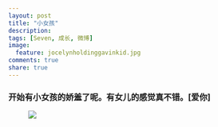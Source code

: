 ```yaml
---
layout: post
title: "小女孩"
description: 
tags: [Seven, 成长, 微博]
image:
  feature: jocelynholdinggavinkid.jpg
comments: true
share: true
---
```


### 开始有小女孩的娇羞了呢。有女儿的感觉真不错。[爱你] ###

<figure>
  <a href="http://i.imgur.com/qJwhjtu.jpg">
  <img src="http://i.imgur.com/qJwhjtu.jpg">
  </a>
</figure>
